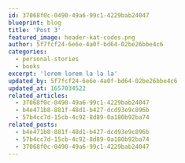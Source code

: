 ```yaml
---
id: 37068f0c-0490-49a6-99c1-4229bab24047
blueprint: blog
title: 'Post 3'
featured_image: header-kat-codes.png
author: 5f7fcf24-6e6e-4a0f-bd64-02be26bbe4c6
categories:
  - personal-stories
  - books
excerpt: 'lorem lorem la la la'
updated_by: 5f7fcf24-6e6e-4a0f-bd64-02be26bbe4c6
updated_at: 1657034522
related_articles:
  - 37068f0c-0490-49a6-99c1-4229bab24047
  - b4e471b8-881f-48d1-b427-dcd93e9c896b
  - 57b4cc7d-15cb-4c92-8d89-0a180b92ba74
related_posts:
  - b4e471b8-881f-48d1-b427-dcd93e9c896b
  - 57b4cc7d-15cb-4c92-8d89-0a180b92ba74
  - 37068f0c-0490-49a6-99c1-4229bab24047
---
```

